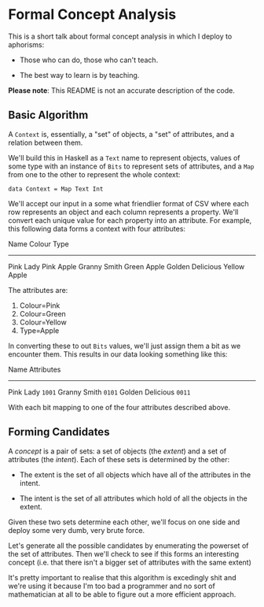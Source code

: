Formal Concept Analysis
=======================

This is a short talk about formal concept analysis in which I deploy to
aphorisms:

- Those who can do, those who can't teach.

- The best way to learn is by teaching.

**Please note**: This README is not an accurate description of the code.

Basic Algorithm
---------------

A `Context` is, essentially, a "set" of objects, a "set" of attributes, and a
relation between them. 

We'll build this in Haskell as a `Text` name to represent objects, values of
some type with an instance of `Bits` to represent sets of attributes, and a
`Map` from one to the other to represent the whole context:

````{.haskell}
data Context = Map Text Int
````

We'll accept our input in a some what friendlier format of CSV where each row
represents an object and each column represents a property. We'll convert each
unique value for each property into an attribute. For example, this following
data forms a context with four attributes:

Name               Colour   Type
-----------------  -------  -----
Pink Lady          Pink     Apple
Granny Smith       Green    Apple
Golden Delicious   Yellow   Apple

The attributes are:

1. Colour=Pink
2. Colour=Green
3. Colour=Yellow
4. Type=Apple

In converting these to out `Bits` values, we'll just assign them a bit as we
encounter them. This results in our data looking something like this:

Name                 Attributes
-----------------  ------------ 
Pink Lady                `1001`
Granny Smith             `0101`
Golden Delicious         `0011`

With each bit mapping to one of the four attributes described above.

Forming Candidates
------------------

A *concept* is a pair of sets: a set of objects (the *extent*) and a set of
attributes (the *intent*). Each of these sets is determined by the other:

- The extent is the set of all objects which have all of the attributes in the
  intent.

- The intent is the set of all attributes which hold of all the objects in the
  extent.

Given these two sets determine each other, we'll focus on one side and deploy
some very dumb, very brute force.

Let's generate all the possible candidates by enumerating the powerset of the
set of attributes. Then we'll check to see if this forms an interesting concept
(i.e. that there isn't a bigger set of attributes with the same extent)

It's pretty important to realise that this algorithm is excedingly shit and
we're using it because I'm too bad a programmer and no sort of mathematician at
all to be able to figure out a more efficient approach.
